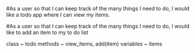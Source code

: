 #As a user so that I can keep track of the many things I need to do, I would like a todo app where I can view my items.


#As a user so that I can keep track of the many things I need to do, I would like to add an item to my to do list

class       ~ todo
methods     ~ view_items, add(item) 
variables   ~ items
